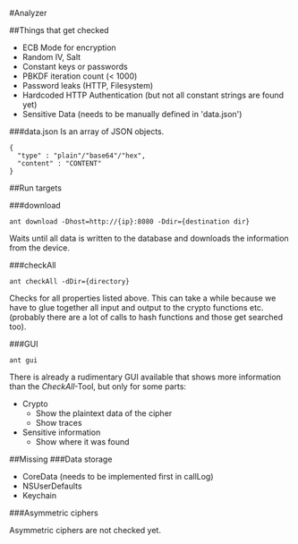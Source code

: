 #Analyzer

##Things that get checked
* ECB Mode for encryption
* Random IV, Salt
* Constant keys or passwords
* PBKDF iteration count (< 1000)
* Password leaks (HTTP, Filesystem)
* Hardcoded HTTP Authentication (but not all constant strings are found yet)
* Sensitive Data (needs to be manually defined in 'data.json')


###data.json
Is an array of JSON objects.

    {
      "type" : "plain"/"base64"/"hex",
      "content" : "CONTENT"
    }

##Run targets

###download

    ant download -Dhost=http://{ip}:8080 -Ddir={destination dir}

Waits until all data is written to the database and downloads the information from the device.

###checkAll

    ant checkAll -dDir={directory}

Checks for all properties listed above. This can take a while because we have to glue together all input and output to the crypto functions etc. (probably there are a lot of calls to hash functions and those get searched too).

###GUI

    ant gui

There is already a rudimentary GUI available that shows more information than the *CheckAll*-Tool, but only for some parts:
* Crypto
  * Show the plaintext data of the cipher
  * Show traces
* Sensitive information
  * Show where it was found

##Missing
###Data storage
* CoreData (needs to be implemented first in callLog)
* NSUserDefaults
* Keychain

###Asymmetric ciphers

Asymmetric ciphers are not checked yet.
